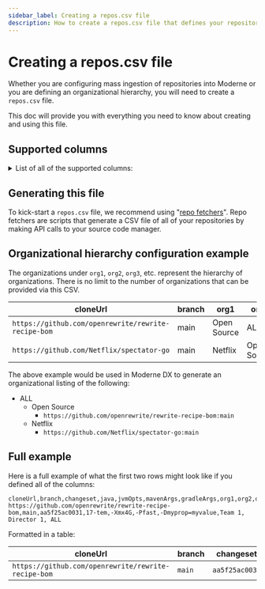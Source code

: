 ```yaml
---
sidebar_label: Creating a repos.csv file
description: How to create a repos.csv file that defines your repositories and, potentially, an organizational hierarchy for them.
---
```


# Creating a repos.csv file

Whether you are configuring mass ingestion of repositories into Moderne or you are defining an organizational hierarchy, you will need to create a `repos.csv` file. 

This doc will provide you with everything you need to know about creating and using this file.

## Supported columns

<details>
<summary>
List of all of the supported columns:
</summary>

| Column name | Required | Description                                                                                                                                                                                                                                            | Example                                                                      |
|-------------|----------|--------------------------------------------------------------------------------------------------------------------------------------------------------------------------------------------------------------------------------------------------------|-------------------------------------------------------------------------------|
| cloneUrl    | `true`   | The URL of the repository that should be ingested.                                                                                                                                                                                                     | `git@github.com:google/guava.git` or `https://github.com/openrewrite/rewrite` |
| branch      | Required for the agent but not required for mass ingestion  | The branch of the above repository that should be ingested.                                                                                                          | `main`                                                                        |
| changeset   | `false`  | If provided, this will check out the repository at this specific commit SHA.                                                                                                                                                                           | `aa5f25ac0031`                                                                |
| java        | `false`  | Configures the JDK to use.                                                                                                                                                                                                                             | `17` or `17-tem` or `17.0.6-tem`                                              |
| jvmopts     | `false`  | JVM options added to tools building LSTs. Must be configured before you can run the build command if non-standard VM options are required.                                                                                                             | `-Xmx4G`                                                                      |
| mavenArgs   | `false`  | Build arguments are added to the end of the Maven command line when building LSTs.                                                                                                                                                                     | `-Pfast`                                                                     |
| gradleArgs  | `false`  | Build arguments that are added to the end of the Gradle command line when building LSTs.                                                                                                                                                               | `-Dmyprop=myvalue`                                                            |
| org*        | `false`  | If you want to configure an organizational hierarchy, you can provide one or more organization columns. Each column will specify an organization the repository should be part of. The column name should be `org` plus a number such as: `org1,org2,org3`.  | `openrewrite`                                                           |
</details>

## Generating this file

To kick-start a `repos.csv` file, we recommend using "[repo fetchers](https://github.com/moderneinc/repository-fetchers)". Repo fetchers are scripts that generate a CSV file of all of your repositories by making API calls to your source code manager.

## Organizational hierarchy configuration example

The organizations under `org1`, `org2`, `org3`, etc. represent the hierarchy of organizations. There is no limit to the number of organizations that can be provided via this CSV.

| cloneUrl      | branch   | org1    | org2        | org3 |
|---------------|----------|---------|-------------|------|
| `https://github.com/openrewrite/rewrite-recipe-bom` | main | Open Source | ALL | |
| `https://github.com/Netflix/spectator-go` | main | Netflix | Open Source | ALL |

The above example would be used in Moderne DX to generate an organizational listing of the following:

* ALL
  * Open Source
    * `https://github.com/openrewrite/rewrite-recipe-bom:main`
  * Netflix
    * `https://github.com/Netflix/spectator-go:main`

## Full example

Here is a full example of what the first two rows might look like if you defined all of the columns:

```csv
cloneUrl,branch,changeset,java,jvmOpts,mavenArgs,gradleArgs,org1,org2,org3
https://github.com/openrewrite/rewrite-recipe-bom,main,aa5f25ac0031,17-tem,-Xmx4G,-Pfast,-Dmyprop=myvalue,Team 1, Director 1, ALL
```

Formatted in a table:

| cloneUrl                                            | branch | changeset      | java     | jvmOpts   | mavenArgs   | gradleArgs         | org1     | org2         | org3   |
|-----------------------------------------------------|--------|----------------|----------|-----------|-------------|--------------------|----------|--------------|--------|
| `https://github.com/openrewrite/rewrite-recipe-bom` | `main` | `aa5f25ac0031` | `17-tem` | `-Xmx4G`  | `-Pfast`    | `-Dmyprop=myvalue` | `Team 1` | `Director 1` | `ALL`  |